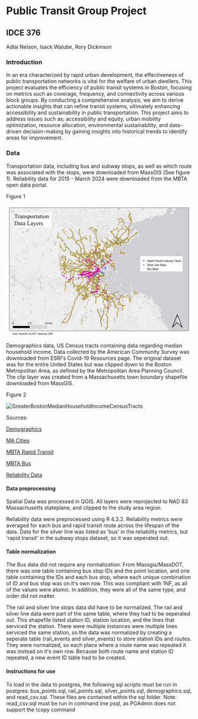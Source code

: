 # Public Transit Group Project
## IDCE 376
Adlai Nelson, Isack Walube, Rory Dickinson

### Introduction
In an era characterized by rapid urban development, the effectiveness of public transportation networks is vital for the welfare of urban dwellers. This project evaluates the efficiency of public transit systems in Boston, focusing on metrics such as coverage, frequency, and connectivity across various block groups. By conducting a comprehensive analysis, we aim to derive actionable insights that can refine transit systems, ultimately enhancing accessibility and sustainability in public transportation.
This project aims to address issues such as; accessibility and equity, urban mobility optimization, resource allocation, environmental sustainability, and data-driven decision-making by gaining insights into historical trends to identify areas for improvement. 

### Data

Transportation data, including bus and subway stops, as well as which route was associated with the stops, were downloaded from MassGIS (See figure 1). Reliability data for 2015 - March 2024 were downloaded from the MBTA open data portal. 

Figure 1

![Map of MBTA rail and bus stops](figures/data_layers.png)

Demographics data, US Census tracts containing data regarding median household income. Data collected by the American Community Survey was downloaded from ESRI's Covid-19 Resources page. The original dataset was for the entire United States but was clipped down to the Boston Metropolitan Area, as defined by the Metropolitan Area Planning Council. The clip layer was created from a Massachusetts town boundary shapefile downloaded from MassGIS.

Figure 2

![GreaterBostonMedianHouseholdIncomeCensusTracts](https://github.com/adlai-nelson/PublicTransit/assets/131007848/b8171922-c98d-48c6-b16d-4d7098e69b98)


Sources:

[Demographics](https://coronavirus-resources.esri.com/datasets/esri::county-28/explore?location=33.307776%2C-119.918825%2C4.00)

[MA Cities](https://www.mass.gov/info-details/massgis-data-2020-us-census-towns)

[MBTA Rapid Transit](https://www.mass.gov/info-details/massgis-data-mbta-rapid-transit)

[MBTA Bus](https://www.mass.gov/info-details/massgis-data-mbta-bus-routes-and-stops)

[Reliability Data](https://mbta-massdot.opendata.arcgis.com/datasets/b3a24561c2104422a78b593e92b566d5_0/explore)


#### Data preprocessing

Spatial Data was processed in QGIS. All layers were reprojected to NAD 83 Massachusetts stateplane, and clipped to the study area region.

Reliability data were preprocessed using R 4.3.2. Reliability metrics were averaged for each bus and rapid transit route across the lifespan of the data. 
Data for the silver line was listed as 'bus' in the reliability metrics, but 'rapid transit' in the subway stops dataset, so it was seperated out.


#### Table normalization
The Bus data did not require any normalization. From Massgis/MassDOT, there was one table containing bus stop IDs and the point location, and one table containing the IDs and each bus stop, where each unique combination of ID and bus stop was on itʻs own row. This was compliant with 1NF, as all of the values were atomic. In addition, they were all of the same type, and order did not matter. 

The rail and silver line stops data did have to be normalized. The rail and silver line data were part of the same table, where they had to be seperated out. 
This shapefile listed station ID, station location, and the lines that serviced the station. 
There were multiple instances were multiple lines serviced the same station, so the data was normalized by creating a seperate table (rail_events and silver_events) to store station IDs and routes. 
They were normalized, so each place where a route name was repeated it was instead on itʻs own row. Because both route name and station ID repeated, a new event ID table had to be created.

#### Instructions for use

To load in the data to postgres, the following sql scripts must be run in postgres:
bus_points.sql, rail_points.sql, silver_points.sql, demographics.sql, and read_csv.sql.
These files are contained within the sql folder.
Note: read_csv.sql must be run in command line psql, as PGAdmin does not support the \copy command







